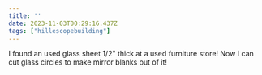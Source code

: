 ```yaml
---
title: ''
date: 2023-11-03T00:29:16.437Z
tags: ["hillescopebuilding"]
---
```


I found an used glass sheet 1/2" thick at a used furniture store! Now I can cut glass circles to make mirror blanks out of it!

